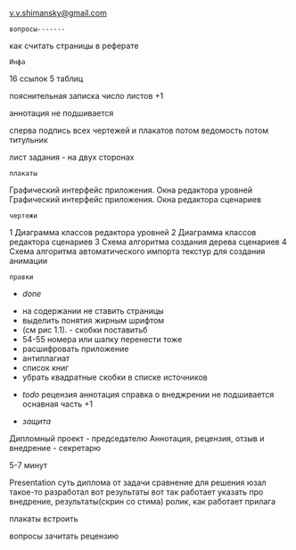 v.v.shimansky@gmail.com

	вопросы-------
 как считать страницы в реферате

	Инфа

16 ссылок
5 таблиц

пояснительная записка число листов +1

аннотация не подшивается

сперва подпись всех чертежей и плакатов
потом ведомость
потом титульник

лист задания - на двух сторонах


	плакаты

Графический интерфейс приложения. Окна редактора уровней
Графический интерфейс приложения. Окна редактора сценариев

	чертежи

1 Диаграмма классов редактора уровней
2 Диаграмма классов редактора сценариев
3 Схема алгоритма создания дерева сценариев
4 Схема алгоритма автоматического импорта текстур для создания анимации

	правки

-	*done*
+ на содержании не ставить страницы
+ выделить понятия жирным шрифтом
+ (см рис 1.1). - скобки поставитьб
+ 54-55 номера или шапку перенести тоже
+ расшифровать приложение
+ антиплагиат
+ список книг
+ убрать квадратные скобки в списке источников


-	*todo*
рецензия аннотация справка о внеджрении не подшивается
оснавная часть +1


- *защита*

Дипломный проект - председателю
Аннотация, рецензия, отзыв и внедрение - секретарю

5-7 минут


Presentation
суть диплома от задачи
сравнение
для решения юзал такое-то
разработал
вот результаты
вот так работает
указать про внедрение, результаты(скрин со стима)
ролик, как работает прилага

плакаты встроить

вопросы
зачитать рецензию

